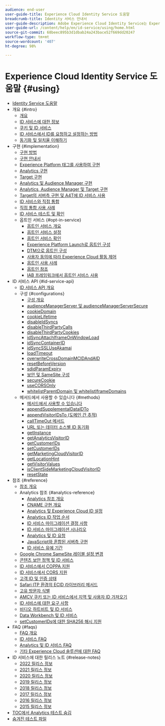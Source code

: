 ```yaml
---
audience: end-user
user-guide-title: Experience Cloud Identity Service 도움말
breadcrumb-title: Identity 서비스 안내서
user-guide-description: Adobe Experience Cloud Identity Service는 Experience Cloud의 모든 솔루션에서 방문자를 식별하는 범용 영구 ID를 제공합니다. 이는 Experience Cloud 솔루션 및 서비스에 대한 레거시 ID 생성 코드를 대체하는 데 도움이 됩니다.
user-guide-url: /content/help/en/id-service/using/home.html
source-git-commit: 68beec895b3d1dbab24a243bace52f669dd20247
workflow-type: tm+mt
source-wordcount: '407'
ht-degree: 98%

---
```



# Experience Cloud Identity Service 도움말 {#using}

+ [Identity Service 도움말](home.md)
+ 개요 {#intro}
   + [개요](introduction/overview.md)
   + [ID 서비스에 대한 정보](introduction/about-id-service.md)
   + [쿠키 및 ID 서비스](introduction/cookies.md)
   + [ID 서비스에서 ID를 요청하고 설정하는 방법](introduction/id-request.md)
   + [동기화 및 일치율 이해하기](introduction/match-rates.md)
+ 구현 {#implementation}
   + [구현 방법](implementation-guides/implementation-methods.md)
   + [구현 안내서](implementation-guides/implementation-guides.md)
   + [Experience Platform 태그를 사용하여 구현](implementation-guides/ecid-implement-with-launch.md)
   + [Analytics 구현](implementation-guides/setup-analytics.md)
   + [Target 구현](implementation-guides/setup-target.md)
   + [Analytics 및 Audience Manager 구현](implementation-guides/setup-aam-analytics.md)
   + [Analytics, Audience Manager 및 Target 구현](implementation-guides/setup-aam-analytics-target.md)
   + [Target의 서버측 구현 및 A4T에 ID 서비스 사용](implementation-guides/ecid-a4t-target.md)
   + [ID 서비스와 직접 통합](implementation-guides/direct-integration.md)
   + [직접 통합 사용 사례](implementation-guides/direct-integration-examples.md)
   + [ID 서비스 테스트 및 확인](implementation-guides/test-verify.md)
   + 옵트인 서비스 {#opt-in-service}
      + [옵트인 서비스 개요](implementation-guides/opt-in-service/optin-overview.md)
      + [옵트인 서비스 설정](implementation-guides/opt-in-service/getting-started.md)
      + [옵트인 서비스 확인](implementation-guides/opt-in-service/testing-optin-and-iab-plugin.md)
      + [Experience Platform Launch로 옵트인 구성](implementation-guides/opt-in-service/launch.md)
      + [DTM으로 옵트인 구성](implementation-guides/opt-in-service/optin-dtm.md)
      + [사용자 동의에 따라 Experience Cloud 활동 제어](implementation-guides/opt-in-service/use-opt-in-to-control-experience-cloud-activities-based-on-user-consent.md)
      + [옵트인 사용 사례](implementation-guides/opt-in-service/use-cases.md)
      + [옵트인 참조](implementation-guides/opt-in-service/api.md)
      + [IAB 프레임워크에서 옵트인 서비스 사용](implementation-guides/opt-in-service/iab.md)
+ ID 서비스 API {#id-service-api}
   + [ID 서비스 API 개요](library/library.md)
   + 구성 {#configurations}
      + [구성 개요](library/function-vars/function-vars.md)
      + [audienceManagerServer 및 audienceManagerServerSecure](library/function-vars/subdomain-config.md)
      + [cookieDomain](library/function-vars/cookiedomain.md)
      + [cookieLifetime](library/function-vars/cookielifetime.md)
      + [disableIdSyncs](library/function-vars/disableidsync.md)
      + [disableThirdPartyCalls](library/function-vars/disablethirdpartycalls.md)
      + [disableThirdPartyCookies](library/function-vars/disable-cookies.md)
      + [idSyncAttachIframeOnWindowLoad](library/function-vars/idsyncattachiframeonwindowload.md)
      + [idSyncContainerID](library/function-vars/idsyncontainerid.md)
      + [idSyncSSLUseAkamai](library/function-vars/idsyncssluseakamai.md)
      + [loadTimeout](library/function-vars/loadtimeout.md)
      + [overwriteCrossDomainMCIDAndAID](library/function-vars/overwrite-visitor-id.md)
      + [resetBeforeVersion](library/function-vars/resetbeforeversion.md)
      + [sdidParamExpiry](library/function-vars/sdidparamexpiry.md)
      + [보안 및 SameSite 구성](library/function-vars/secure-samesite-config.md)
      + [secureCookie](library/function-vars/securecookie.md)
      + [useCORSOnly](library/function-vars/use-cors-only.md)
      + [whitelistParentDomain 및 whitelistIframeDomains](library/function-vars/whitelistdomain.md)
   + 메서드에서 사용할 수 있습니다 {#methods}
      + [메서드에서 사용할 수 있습니다](library/get-set/get-set.md)
      + [appendSupplementalDataIDTo](library/get-set/appendsupplementaldataidto.md)
      + [appendVisitorIDsTo (도메인 간 추적)](library/get-set/appendvisitorid.md)
      + [callTimeOut 메서드](library/get-set/timeout-functions.md)
      + [URL 또는 데이터 소스별 ID 동기화](library/get-set/idsync.md)
      + [getInstance](library/get-set/getinstance.md)
      + [getAnalyticsVisitorID](library/get-set/getanalyticsvisitorid.md)
      + [getCustomerIDs](library/get-set/getcustomerids.md)
      + [setCustomerIDs](library/get-set/setcustomerids.md)
      + [getMarketingCloudVisitorID](library/get-set/getmcvid.md)
      + [getLocationHint](library/get-set/getlocationhint.md)
      + [getVisitorValues](library/get-set/getvisitorvalues.md)
      + [isClientSideMarketingCloudVisitorID](library/get-set/client-side-id.md)
      + [resetState](library/get-set/resetstate.md)
+ 참조 {#reference}
   + [참조 개요](reference/reference.md)
   + Analytics 참조 {#analytics-reference}
      + [Analytics 참조 개요](reference/analytics-reference/analytics-reference.md)
      + [CNAME 구현 개요](reference/analytics-reference/cname.md)
      + [Analytics 및 Experience Cloud ID 설정](reference/analytics-reference/analytics-ids.md)
      + [Analytics ID 작업 순서](reference/analytics-reference/analytics-order-of-operations.md)
      + [ID 서비스 마이그레이션 결정 사항](reference/analytics-reference/migration-decisions.md)
      + [ID 서비스 마이그레이션 시나리오](reference/analytics-reference/migration-scenarios.md)
      + [Analytics 및 ID 요청](reference/analytics-reference/legacy-analytics.md)
      + [JavaScript와 혼합된 서버측 구현](reference/analytics-reference/server-side.md)
      + [ID 서비스 유예 기간](reference/analytics-reference/grace-period.md)
   + [Google Chrome SameSite 레이블 설정 변경](reference/chrome-samesite-labelling.md)
   + [콘텐츠 보안 정책 및 ID 서비스](reference/csp.md)
   + [ID 서비스에서 COPPA 지원](reference/coppa.md)
   + [ID 서비스에서 CORS 지원](reference/cors.md)
   + [고객 ID 및 인증 상태](reference/authenticated-state.md)
   + [Safari ITP 환경의 ECID 라이브러리 메서드](reference/ecid-library-methods.md)
   + [고유 방문자 식별](reference/unique-vis-method.md)
   + [AMCV 쿠키 또는 ID 서비스에서 지역 및 사용자 ID 가져오기](reference/regions.md)
   + [ID 서비스에 대한 요구 사항](reference/requirements.md)
   + [비디오 하트비트 및 ID 서비스](reference/heartbeat.md)
   + [Data Workbench 및 ID 서비스](reference/dwb.md)
   + [setCustomerIDs에 대한 SHA256 해시 지원](reference/hashing-support.md)
+ FAQ {#faqs}
   + [FAQ 개요](faq-intro/faq-intro.md)
   + [ID 서비스 FAQ](faq-intro/faq.md)
   + [Analytics 및 ID 서비스 FAQ](faq-intro/analytics-faq.md)
   + [기타 Experience Cloud 솔루션에 대한 FAQ](faq-intro/other-faq.md)
+ ID 서비스에 대한 릴리스 노트 {#release-notes}
   + [2022 릴리스 정보](release-notes/notes-2022.md)
   + [2021 릴리스 정보](release-notes/notes-2021.md)
   + [2020 릴리스 정보](release-notes/notes-2020.md)
   + [2019 릴리스 정보](release-notes/notes-2019.md)
   + [2018 릴리스 정보](release-notes/notes-2018.md)
   + [2017 릴리스 정보](release-notes/notes-2017.md)
   + [2016 릴리스 정보](release-notes/notes-2016.md)
   + [2015 릴리스 정보](release-notes/notes-2015.md)
+ [TOC에서 Analytics 테스트 숨김](analytics-test-file-hidetoc.md)
+ [숨겨진 테스트 파일](hidden-file.md)
